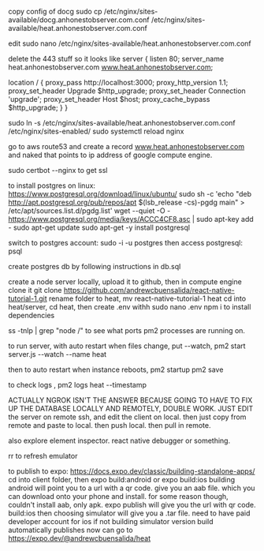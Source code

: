copy config of docg
sudo cp /etc/nginx/sites-available/docg.anhonestobserver.com.conf /etc/nginx/sites-available/heat.anhonestobserver.com.conf

edit
sudo nano /etc/nginx/sites-available/heat.anhonestobserver.com.conf

delete the 443 stuff so it looks like
server {
listen 80;
server_name heat.anhonestobserver.com www.heat.anhonestobserver.com;

location / {
proxy_pass http://localhost:3000;
proxy_http_version 1.1;
proxy_set_header Upgrade $http_upgrade;
proxy_set_header Connection 'upgrade';
proxy_set_header Host $host;
proxy_cache_bypass $http_upgrade;
}
}

sudo ln -s /etc/nginx/sites-available/heat.anhonestobserver.com.conf /etc/nginx/sites-enabled/
sudo systemctl reload nginx

go to aws route53 and create a record www.heat.anhonestobserver.com and naked that points to ip address of google compute engine.

sudo certbot --nginx to get ssl

to install postgres on linux: https://www.postgresql.org/download/linux/ubuntu/
sudo sh -c 'echo "deb http://apt.postgresql.org/pub/repos/apt $(lsb_release -cs)-pgdg main" > /etc/apt/sources.list.d/pgdg.list'
wget --quiet -O - https://www.postgresql.org/media/keys/ACCC4CF8.asc | sudo apt-key add -
sudo apt-get update
sudo apt-get -y install postgresql

switch to postgres account: sudo -i -u postgres
then access postgresql: psql

create postgres db by following instructions in db.sql

create a node server locally, upload it to github, then in compute engine clone it
git clone https://github.com/andrewcbuensalida/react-native-tutorial-1.git
rename folder to heat, mv react-native-tutorial-1 heat
cd into heat/server, cd heat, then create .env withh sudo nano .env
npm i to install dependencies

ss -tnlp | grep "node /" to see what ports pm2 processes are running on.

to run server, with auto restart when files change, put --watch,
pm2 start server.js --watch --name heat

then to auto restart when instance reboots,
pm2 startup
pm2 save

to check logs , pm2 logs heat --timestamp

<!-- development workflow isnt so great. if changing the server, cant remote ssh via vs code if remote has low ram, has to be maybe 4gb at least, or else itll just crash and have to restart server. just ssh via gcp, then push to sync changes to local. except that i cant because support for password authentication ended in august 2021. so ngrok is the answer.

open powershell, then
cd "C:\Program Files\nginx-1.20.1" -->
<!-- then ngrok.exe http 3000 , 3000 being the port of the node server. -->

ACTUALLY NGROK ISN'T THE ANSWER BECAUSE GOING TO HAVE TO FIX UP THE DATABASE LOCALLY AND REMOTELY, DOUBLE WORK. JUST EDIT the server on remote ssh, and edit the client on local. then just copy from remote and paste to local. then push local. then pull in remote.

also explore element inspector. react native debugger or something.

rr to refresh emulator

to publish to expo:
https://docs.expo.dev/classic/building-standalone-apps/
cd into client folder, then expo build:android or expo build:ios
building android will point you to a url with a qr code. give you an aab file. which you can download onto your phone and install. for some reason though, couldn't install aab, only apk.
expo publish will give you the url with qr code.
build:ios then choosing simulator will give you a .tar file.
need to have paid developer account for ios if not building simulator version
build automatically publishes
now can go to https://expo.dev/@andrewcbuensalida/heat

<!-- to publish to the play store, npm install --global eas-cli
then eas submit --platform android --url https://exp-shell-app-assets.s3.us-west-1.amazonaws.com/android/%40andrewcbuensalida/heat-7270f58d628c4f118a785012c76b69e9-signed.aab -->
